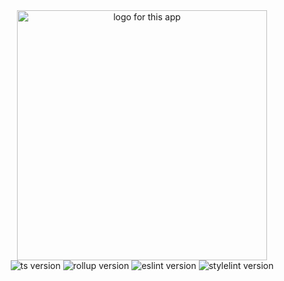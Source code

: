 <div align="center">
        <img src="https://media.giphy.com/media/eJd97CBfSwtUIEBAyq/giphy.gif" alt="logo for this app" width="400"/>
        <div>
                <img src="https://img.shields.io/badge/TypeScript-4.9.5-blue" alt="ts version"/>
                <img src="https://img.shields.io/badge/rollup-3.19.0-red" alt="rollup version"/>
                <img src="https://img.shields.io/badge/eslint-8.35.0-blueviolet" alt="eslint version"/>
                <img src="https://img.shields.io/badge/stylelint-15.2.0-inactive" alt="stylelint version"/>
        </div>
</div>

